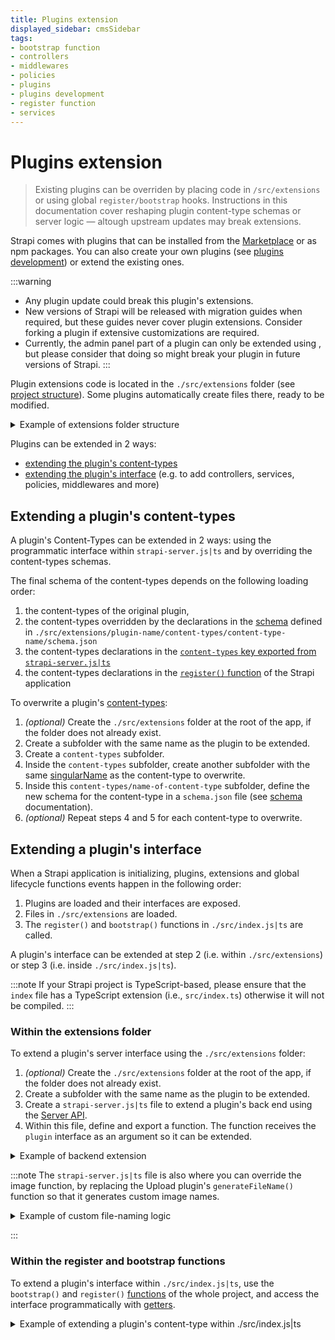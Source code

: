 ```yaml
---
title: Plugins extension
displayed_sidebar: cmsSidebar
tags:
- bootstrap function
- controllers
- middlewares
- policies
- plugins
- plugins development
- register function 
- services
---
```


# Plugins extension

> Existing plugins can be overriden by placing code in `/src/extensions` or using global `register/bootstrap` hooks. Instructions in this documentation cover reshaping plugin content-type schemas or server logic — altough upstream updates may break extensions.

Strapi comes with plugins that can be installed from the [Marketplace](/cms/plugins/installing-plugins-via-marketplace#installing-marketplace-plugins-and-providers) or as npm packages. You can also create your own plugins (see [plugins development](/cms/plugins-development/developing-plugins)) or extend the existing ones.

:::warning
* Any plugin update could break this plugin's extensions.
* New versions of Strapi will be released with migration guides when required, but these guides never cover plugin extensions. Consider forking a plugin if extensive customizations are required.
* Currently, the admin panel part of a plugin can only be extended using <ExternalLink to="https://www.npmjs.com/package/patch-package" text="patch-package"/>, but please consider that doing so might break your plugin in future versions of Strapi.
:::

Plugin extensions code is located in the `./src/extensions` folder (see [project structure](/cms/project-structure)). Some plugins automatically create files there, ready to be modified.

<details> 
<summary>Example of extensions folder structure</summary>

```bash
/extensions
  /some-plugin-to-extend
    strapi-server.js|ts
    /content-types
      /some-content-type-to-extend
        model.json
      /another-content-type-to-extend
        model.json
  /another-plugin-to-extend
    strapi-server.js|ts
```
</details>

Plugins can be extended in 2 ways:

- [extending the plugin's content-types](#extending-a-plugins-content-types)
- [extending the plugin's interface](#extending-a-plugins-interface) (e.g. to add controllers, services, policies, middlewares and more)

## Extending a plugin's content-types

A plugin's Content-Types can be extended in 2 ways: using the programmatic interface within `strapi-server.js|ts` and by overriding the content-types schemas.

The final schema of the content-types depends on the following loading order:

1. the content-types of the original plugin,
2. the content-types overridden by the declarations in the [schema](/cms/backend-customization/models#model-schema) defined in `./src/extensions/plugin-name/content-types/content-type-name/schema.json`
3. the content-types declarations in the [`content-types` key exported from `strapi-server.js|ts`](/cms/plugins-development/server-api#content-types)
4. the content-types declarations in the [`register()` function](/cms/configurations/functions#register) of the Strapi application

To overwrite a plugin's [content-types](/cms/backend-customization/models):

1. _(optional)_ Create the `./src/extensions` folder at the root of the app, if the folder does not already exist.
2. Create a subfolder with the same name as the plugin to be extended.
3. Create a `content-types` subfolder.
4. Inside the `content-types` subfolder, create another subfolder with the same [singularName](/cms/backend-customization/models#model-information) as the content-type to overwrite.
5. Inside this `content-types/name-of-content-type` subfolder, define the new schema for the content-type in a `schema.json` file (see [schema](/cms/backend-customization/models#model-schema) documentation).
6. _(optional)_ Repeat steps 4 and 5 for each content-type to overwrite.

## Extending a plugin's interface

When a Strapi application is initializing, plugins, extensions and global lifecycle functions events happen in the following order:

1. Plugins are loaded and their interfaces are exposed.
2. Files in `./src/extensions` are loaded.
3. The `register()` and `bootstrap()` functions in `./src/index.js|ts` are called.

A plugin's interface can be extended at step 2 (i.e. within `./src/extensions`) or step 3 (i.e. inside `./src/index.js|ts`).

:::note
If your Strapi project is TypeScript-based, please ensure that the `index` file has a TypeScript extension (i.e., `src/index.ts`) otherwise it will not be compiled.
:::

### Within the extensions folder

To extend a plugin's server interface using the `./src/extensions` folder:

1. _(optional)_ Create the `./src/extensions` folder at the root of the app, if the folder does not already exist.
2. Create a subfolder with the same name as the plugin to be extended.
3. Create a `strapi-server.js|ts` file to extend a plugin's back end using the [Server API](/cms/plugins-development/server-api).
4. Within this file, define and export a function. The function receives the `plugin` interface as an argument so it can be extended.

<details>
<summary>Example of backend extension</summary>

```js title="./src/extensions/some-plugin-to-extend/strapi-server.js|ts"

module.exports = (plugin) => {
  plugin.controllers.controllerA.find = (ctx) => {};

  plugin.policies[newPolicy] = (ctx) => {};

  plugin.routes['content-api'].routes.push({
    method: 'GET',
    path: '/route-path',
    handler: 'controller.action',
  });

  return plugin;
};
```
</details>

:::note
The `strapi-server.js|ts` file is also where you can override the image function, by replacing the Upload plugin's `generateFileName()` function so that it generates custom image names.

<details>
<summary>Example of custom file-naming logic</summary>

```js title="./src/extensions/upload/strapi-server.js|ts"

module.exports = (plugin) => {
  plugin.services.upload.image.generateFileName = (file) => {
    // Example: prefix a timestamp before the original name
    return `${Date.now()}_${file.hash}${file.ext}`;
  };

  return plugin;
};

```
</details>

:::

### Within the register and bootstrap functions

To extend a plugin's interface within `./src/index.js|ts`, use the `bootstrap()` and `register()` [functions](/cms/configurations/functions) of the whole project, and access the interface programmatically with [getters](/cms/plugins-development/server-api#usage).

<details>
<summary>Example of extending a plugin's content-type within ./src/index.js|ts</summary>

```js title="./src/index.js|ts"

module.exports = {
  register({ strapi }) {
    const contentTypeName = strapi.contentType('plugin::my-plugin.content-type-name')  
    contentTypeName.attributes = {
      // Spread previous defined attributes
      ...contentTypeName.attributes,
      // Add new, or override attributes
      'toto': {
        type: 'string',
      }
    }
  },
  bootstrap({ strapi }) {},
};
```
</details>

